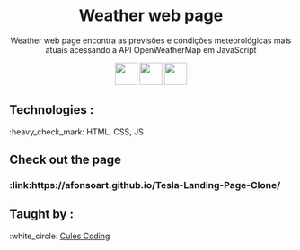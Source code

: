 <h1 align="center">Weather web page</h1>
<p align="center">Weather web page encontra as previsões e condições meteorológicas mais atuais acessando a API OpenWeatherMap em JavaScript</strong></p>
<p align="center">
 <img src="https://cdn.jsdelivr.net/gh/devicons/devicon/icons/html5/html5-original.svg" width="40px" />
 <img src="https://cdn.jsdelivr.net/gh/devicons/devicon/icons/css3/css3-original.svg" width="40px"/>
 <img src="https://cdn.jsdelivr.net/gh/devicons/devicon/icons/javascript/javascript-original.svg" width="40px"/>
</p>

<h2><strong>Technologies :</strong></h2>
<p>:heavy_check_mark: HTML, CSS, JS</p>
<h2><strong>Check out the page</strong></h2>
<h3>:link:https://afonsoart.github.io/Tesla-Landing-Page-Clone/</h3>

<h2><strong>Taught by :</strong></h2>
<p>:white_circle: <a href="https://www.youtube.com/c/CulesCoding18">Cules Coding</a></p>
